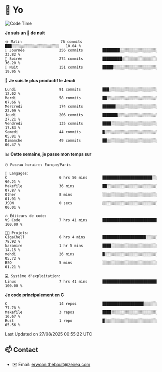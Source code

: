 # 👋 Yo

<!--START_SECTION:waka-->
![Code Time](http://img.shields.io/badge/Code%20Time-220%20hrs%2018%20mins-blue)

**Je suis un 🦉 de nuit** 

```text
🌞 Matin                  76 commits          ███░░░░░░░░░░░░░░░░░░░░░░   10.04 % 
🌆 Journée                256 commits         ████████░░░░░░░░░░░░░░░░░   33.82 % 
🌃 Soirée                 274 commits         █████████░░░░░░░░░░░░░░░░   36.20 % 
🌙 Nuit                   151 commits         █████░░░░░░░░░░░░░░░░░░░░   19.95 % 
```
📅 **Je suis le plus productif le Jeudi** 

```text
Lundi                    91 commits          ███░░░░░░░░░░░░░░░░░░░░░░   12.02 % 
Mardi                    58 commits          ██░░░░░░░░░░░░░░░░░░░░░░░   07.66 % 
Mercredi                 174 commits         ██████░░░░░░░░░░░░░░░░░░░   22.99 % 
Jeudi                    206 commits         ███████░░░░░░░░░░░░░░░░░░   27.21 % 
Vendredi                 135 commits         ████░░░░░░░░░░░░░░░░░░░░░   17.83 % 
Samedi                   44 commits          █░░░░░░░░░░░░░░░░░░░░░░░░   05.81 % 
Dimanche                 49 commits          ██░░░░░░░░░░░░░░░░░░░░░░░   06.47 % 
```


📊 **Cette semaine, je passe mon temps sur** 

```text
🕑︎ Fuseau horaire: Europe/Paris

💬 Langages: 
C                        6 hrs 56 mins       ███████████████████████░░   90.21 % 
Makefile                 36 mins             ██░░░░░░░░░░░░░░░░░░░░░░░   07.87 % 
Other                    8 mins              ░░░░░░░░░░░░░░░░░░░░░░░░░   01.91 % 
JSON                     0 secs              ░░░░░░░░░░░░░░░░░░░░░░░░░   00.01 % 

🔥 Éditeurs de code: 
VS Code                  7 hrs 41 mins       █████████████████████████   100.00 % 

🐱‍💻 Projets: 
GigaChell                6 hrs 4 mins        ████████████████████░░░░░   78.92 % 
karamire                 1 hr 5 mins         ████░░░░░░░░░░░░░░░░░░░░░   14.15 % 
mehdi                    26 mins             █░░░░░░░░░░░░░░░░░░░░░░░░   05.72 % 
BSQ                      5 mins              ░░░░░░░░░░░░░░░░░░░░░░░░░   01.21 % 

💻 Système d'exploitation: 
Linux                    7 hrs 41 mins       █████████████████████████   100.00 % 
```

**Je code principalement en C** 

```text
C                        14 repos            ███████████████████░░░░░░   77.78 % 
Makefile                 3 repos             ████░░░░░░░░░░░░░░░░░░░░░   16.67 % 
Rust                     1 repo              █░░░░░░░░░░░░░░░░░░░░░░░░   05.56 % 
```




 Last Updated on 27/08/2025 00:55:22 UTC
<!--END_SECTION:waka-->

## 📫 Contact

- ✉️ Email: erwoan.thebault@zeirea.com
